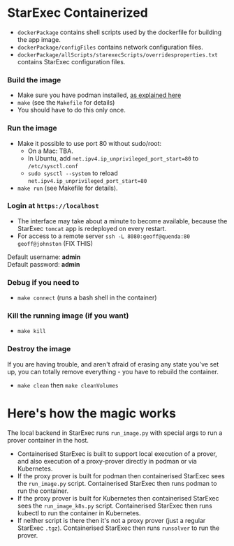 # StarExec Containerized

* `dockerPackage` contains shell scripts used by the dockerfile for building the app image.
* `dockerPackage/configFiles` contains network configuration files.
* `dockerPackage/allScripts/starexecScripts/overridesproperties.txt` contains StarExec
   configuration files.

### Build the image 
* Make sure you have podman installed, [as explained here](../README.md)
* `make` (see the `Makefile` for details)
* You should have to do this only once.

### Run the image 
* Make it possible to use port 80 without sudo/root:
  - On a Mac: TBA.
  - In Ubuntu, add `net.ipv4.ip_unprivileged_port_start=80` to `/etc/sysctl.conf` 
  - `sudo sysctl --system` to reload `net.ipv4.ip_unprivileged_port_start=80`
* `make run` (see Makefile for details).

### Login at `https://localhost`
* The interface may take about a minute to become available, because the StarExec `tomcat` app is 
  redeployed on every restart.
* For access to a remote server `ssh -L 8080:geoff@quenda:80 geoff@johnston` (FIX THIS)

Default username: **admin**<br>
Default password: **admin**

### Debug if you need to 
* `make connect` (runs a bash shell in the container)

### Kill the running image (if you want) 
* `make kill`

### Destroy the image
If you are having trouble, and aren't afraid of erasing any state you've set up, you can 
totally remove everything - you have to rebuild the container.
* `make clean` then `make cleanVolumes` 

# Here's how the magic works

The local backend in StarExec runs `run_image.py` with special args to run a prover container 
in the host.

* Containerised StarExec is built to support local execution of a prover, and also execution 
  of a proxy-prover directly in podman or via Kubernetes.
* If the proxy prover is built for podman then containerised StarExec sees the 
  `run_image.py` script.
  Containerised StarExec then runs podman to run the container.
* If the proxy prover is built for Kubernetes then containerised StarExec sees the 
  `run_image_k8s.py` script.
  Containerised StarExec then runs kubectl to run the container in Kubernetes.
* If neither script is there then it's not a proxy prover (just a regular StarExec `.tgz`).
  Containerised StarExec then runs `runsolver` to run the prover.

